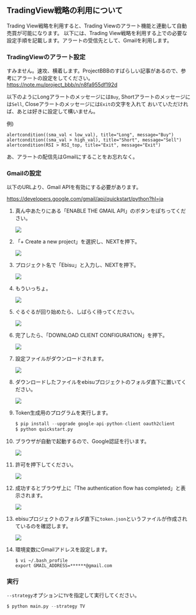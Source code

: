 ## TradingView戦略の利用について
Trading View戦略を利用すると、Trading Viewのアラート機能と連動して自動売買が可能になります。
以下には、Trading View戦略を利用する上での必要な設定手順を記載します。アラートの受信先として、Gmailを利用します。

### TradingViewのアラート設定

すみません。速攻、横着します。ProjectBBBのすばらしい記事があるので、参考にアラートの設定をしてください。
https://note.mu/project_bbb/n/n8fa955df192d

以下のようにLongアラートのメッセージには`Buy`, Shortアラートのメッセージには`Sell`, Closeアラートのメッセージには`Exit`の文字を入れて
おいていただければ、あとは好きに設定して構いません。

例)

```
alertcondition((sma_val < low_val), title="Long", message="Buy")
alertcondition((sma_val > high_val), title="Short", message="Sell")
alertcondition(RSI > RSI_top, title="Exit", message="Exit")
```

あ、アラートの配信先はGmailにすることをお忘れなく。

### Gmailの設定

以下のURLより、Gmail APIを有効にする必要があります。

https://developers.google.com/gmail/api/quickstart/python?hl=ja

1. 真ん中あたりにある「ENABLE THE GMAIL API」のボタンをぽちってください。

    ![](./img/gmail/1.png)

2. 「+ Create a new project」を選択し、NEXTを押下。

    ![](./img/gmail/2.png)

3. プロジェクト名で「Ebisu」と入力し、NEXTを押下。

    ![](./img/gmail/3.png)

4. もういっちょ。

    ![](./img/gmail/4.png)

5. ぐるぐるが回り始めたら、しばらく待ってください。

    ![](./img/gmail/5.png)

6. 完了したら、「DOWNLOAD CLIENT CONFIGURATION」を押下。

    ![](./img/gmail/6.png)

7. 設定ファイルがダウンロードされます。

    ![](./img/gmail/7.png)

8. ダウンロードしたファイルをebisuプロジェクトのフォルダ直下に置いてください。

    ![](./img/gmail/8.png)

9. Token生成用のプログラムを実行します。

    ```python
    $ pip install --upgrade google-api-python-client oauth2client
    $ python quickstart.py
    ```
    
10. ブラウザが自動で起動するので、Google認証を行います。

    ![](./img/gmail/10.png)

11. 許可を押下してください。

    ![](./img/gmail/11.png)

12. 成功するとブラウザ上に「The authentication flow has completed」と表示されます。

    ![](./img/gmail/12.png)

13. ebisuプロジェクトのフォルダ直下に`token.json`というファイルが作成されているのを確認します。

    ![](./img/gmail/13.png)

14. 環境変数にGmailアドレスを設定します。

    ```
    $ vi ~/.bash_profile
    export GMAIL_ADDRESS=******@gmail.com
    ```

### 実行

`--strategy`オプションに`TV`を指定して実行してください。

```python
$ python main.py --strategy TV
```